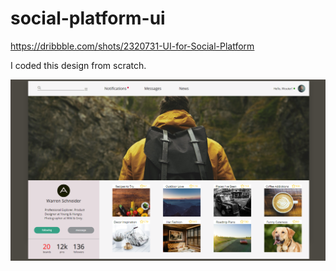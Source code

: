 # social-platform-ui

https://dribbble.com/shots/2320731-UI-for-Social-Platform

I coded this design from scratch.

<img src="img/social.png">
